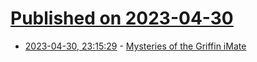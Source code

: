# [Published on 2023-04-30](index.md)

* [2023-04-30, 23:15:29](https://lobste.rs/s/w5wpr5/mysteries_griffin_imate) - [Mysteries of the Griffin iMate](https://www.projectgus.com/2023/04/griffin-imate/)

